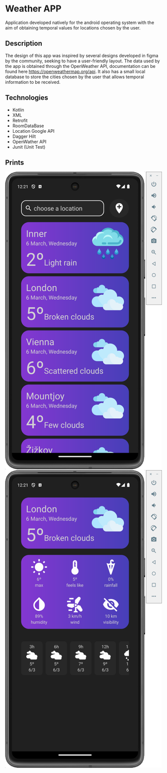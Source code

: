 # Weather APP
Application developed natively for the android operating system with the aim of obtaining temporal values ​​for locations chosen by the user.

## Description
The design of this app was inspired by several designs developed in figma by the community, seeking to have a user-friendly layout. The data used by the app is obtained through the OpenWeather API, documentation can be found here https://openweathermap.org/api. It also has a small local database to store the cities chosen by the user that allows temporal information to be received.



## Technologies

* Kotlin
* XML
* Retrofit
* RoomDataBase
* Location Google API
* Dagger Hilt
* OpenWather API
* Junit (Unit Test)

## Prints
![alt text](https://github.com/LucasPrioste92/APPWeather/blob/main/images/main.png) ![alt text](https://github.com/LucasPrioste92/APPWeather/blob/main/images/detail.png)

